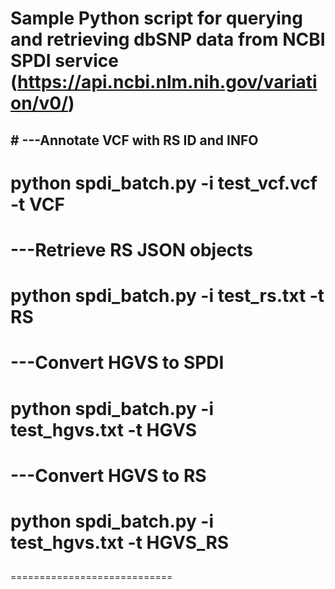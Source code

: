 # Sample Python script for querying and retrieving dbSNP data from NCBI SPDI service (https://api.ncbi.nlm.nih.gov/variation/v0/)
## # ---Annotate VCF with RS ID and INFO
# python spdi_batch.py -i test_vcf.vcf -t VCF
#
# ---Retrieve RS JSON objects
# python spdi_batch.py -i test_rs.txt -t RS
#
# ---Convert HGVS to SPDI 
# python spdi_batch.py -i test_hgvs.txt -t HGVS
#
# ---Convert HGVS to RS
# python spdi_batch.py -i test_hgvs.txt -t HGVS_RS
##
##
============================
